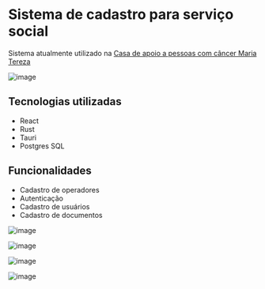 # Sistema de cadastro para serviço social

Sistema atualmente utilizado na [Casa de apoio a pessoas com câncer Maria Tereza](https://www.instagram.com/casamariaterezacriciuma/)

![image](https://github.com/user-attachments/assets/3b134817-4a8d-42b2-a358-1550b435487a)

## Tecnologias utilizadas
* React
* Rust
* Tauri
* Postgres SQL

## Funcionalidades
* Cadastro de operadores
* Autenticação
* Cadastro de usuários
* Cadastro de documentos

![image](https://github.com/user-attachments/assets/9c79e5f9-6750-461b-81bc-94e97464279d)

![image](https://github.com/user-attachments/assets/24190f34-a83d-468d-af6a-cdcd007db7eb)

![image](https://github.com/user-attachments/assets/f01fad85-5a9d-477d-9c4f-a29d50b05991)

![image](https://github.com/user-attachments/assets/87975a9a-1b8f-4771-b598-027903ac25ff)
